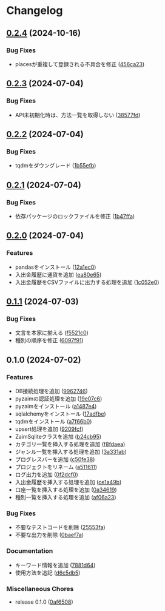 # Changelog

## [0.2.4](https://github.com/ryohidaka/zaim-sqlite/compare/v0.2.3...v0.2.4) (2024-10-16)


### Bug Fixes

* placesが重複して登録される不具合を修正 ([456ca23](https://github.com/ryohidaka/zaim-sqlite/commit/456ca23cefe8ec3cf3de8bc8fed7194b0825f946))

## [0.2.3](https://github.com/ryohidaka/zaim-sqlite/compare/v0.2.2...v0.2.3) (2024-07-04)


### Bug Fixes

* API未初期化時は、方法一覧を取得しない ([38577fd](https://github.com/ryohidaka/zaim-sqlite/commit/38577fde8cc813db1a90022a6dceee8ec02098bc))

## [0.2.2](https://github.com/ryohidaka/zaim-sqlite/compare/v0.2.1...v0.2.2) (2024-07-04)


### Bug Fixes

* tqdmをダウングレード ([1b55efb](https://github.com/ryohidaka/zaim-sqlite/commit/1b55efb519bd81130e13b87fc4d95c0be28a452d))

## [0.2.1](https://github.com/ryohidaka/zaim-sqlite/compare/v0.2.0...v0.2.1) (2024-07-04)


### Bug Fixes

* 依存パッケージのロックファイルを修正 ([1b47ffa](https://github.com/ryohidaka/zaim-sqlite/commit/1b47ffa758dc14235cc9f40062a3543c9aaa7e04))

## [0.2.0](https://github.com/ryohidaka/zaim-sqlite/compare/v0.1.1...v0.2.0) (2024-07-04)


### Features

* pandasをインストール ([12a1ec0](https://github.com/ryohidaka/zaim-sqlite/commit/12a1ec09ac25786c0245ec53a8f7e54d49b41c6e))
* 入出金履歴に通貨を追加 ([ea80e65](https://github.com/ryohidaka/zaim-sqlite/commit/ea80e65caa64d197896627bae39ea2db311bf7a8))
* 入出金履歴をCSVファイルに出力する処理を追加 ([1c052e0](https://github.com/ryohidaka/zaim-sqlite/commit/1c052e01e41a0fd8cbaa50b30903a536f40a34c2))

## [0.1.1](https://github.com/ryohidaka/zaim-sqlite/compare/v0.1.0...v0.1.1) (2024-07-03)


### Bug Fixes

* 文言を本家に揃える ([f5521c0](https://github.com/ryohidaka/zaim-sqlite/commit/f5521c0fa0ad8b32658c1d4e0f3b43454ed72aae))
* 種別の順序を修正 ([6097f91](https://github.com/ryohidaka/zaim-sqlite/commit/6097f91bc6c5a015b66f0007012a7f074c52fa25))

## 0.1.0 (2024-07-02)


### Features

* DB接続処理を追加 ([9962746](https://github.com/ryohidaka/zaim-sqlite/commit/996274652aec65bafa9da2955e3668170984f849))
* pyzaimの認証処理を追加 ([19e07c6](https://github.com/ryohidaka/zaim-sqlite/commit/19e07c6c5c8487bf8dc94b91386f728fb976914c))
* pyzaimをインストール ([a1487e4](https://github.com/ryohidaka/zaim-sqlite/commit/a1487e4a77e17953bcdee33626e80f7234c76596))
* sqlalchemyをインストール ([17adfbe](https://github.com/ryohidaka/zaim-sqlite/commit/17adfbebdf3e93dd4f6c69680915924ef223c20b))
* tqdmをインストール ([a7f66b0](https://github.com/ryohidaka/zaim-sqlite/commit/a7f66b08e7a34e29dabd659983a179245b5a4d28))
* upsert処理を追加 ([9209fcf](https://github.com/ryohidaka/zaim-sqlite/commit/9209fcfb1b451e9f5ee58eec8e6e328e2b69683c))
* ZaimSqliteクラスを追加 ([b24cb95](https://github.com/ryohidaka/zaim-sqlite/commit/b24cb952ff73cf27e63f52e981fdcd39fa4dba39))
* カテゴリ一覧を挿入する処理を追加 ([f8fdaea](https://github.com/ryohidaka/zaim-sqlite/commit/f8fdaea10641d0c0efdb4091d61e0bf4551dc8ea))
* ジャンル一覧を挿入する処理を追加 ([3a331ab](https://github.com/ryohidaka/zaim-sqlite/commit/3a331abc87f0921eb94d361772705b803900b9db))
* プログレスバーを追加 ([c50fe38](https://github.com/ryohidaka/zaim-sqlite/commit/c50fe3883a067df5508522775038f40fe19d5e5e))
* プロジェクトをリネーム ([a511611](https://github.com/ryohidaka/zaim-sqlite/commit/a511611c9d25308139931f6d04b62a784745c9e5))
* ログ出力を追加 ([0f2dcf0](https://github.com/ryohidaka/zaim-sqlite/commit/0f2dcf06c6a9578155dff7af965cf823196de340))
* 入出金履歴を挿入する処理を追加 ([ce1a49b](https://github.com/ryohidaka/zaim-sqlite/commit/ce1a49bdf60174f72ee457b09be9d0c472f27615))
* 口座一覧を挿入する処理を追加 ([0a34619](https://github.com/ryohidaka/zaim-sqlite/commit/0a34619838721be3f60f76fbc8a4fd2e83666f04))
* 種別一覧を挿入する処理を追加 ([af06a23](https://github.com/ryohidaka/zaim-sqlite/commit/af06a23a69eeb75f6b4f4999cfd9591f3de703da))


### Bug Fixes

* 不要なテストコードを削除 ([25553fa](https://github.com/ryohidaka/zaim-sqlite/commit/25553fa0896396da9e88f41d97510e93e9d4fddb))
* 不要な出力を削除 ([0baef7a](https://github.com/ryohidaka/zaim-sqlite/commit/0baef7aff63986ccc40c983ca05ba38a0f58abdd))


### Documentation

* キーワード情報を追加 ([7881d64](https://github.com/ryohidaka/zaim-sqlite/commit/7881d64c9a8546a26c57cf1d6419ffe51c1b4507))
* 使用方法を追記 ([d6c5db5](https://github.com/ryohidaka/zaim-sqlite/commit/d6c5db5007e94341e3c2cf55512f514490f62597))


### Miscellaneous Chores

* release 0.1.0 ([0af6508](https://github.com/ryohidaka/zaim-sqlite/commit/0af650859628a35c1bdc5116170e7298d563ea6c))
